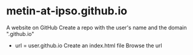 # metin-at-ipso.github.io
A website on GitHub
Create a repo with the user's name and the domain ".github.io"
  - url = user.github.io
Create an index.html file
Browse the url
